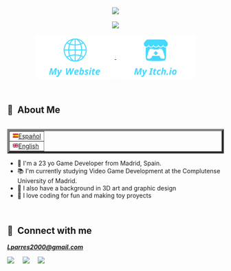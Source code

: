 
<br>

<p align="center"> 
<img src="https://readme-typing-svg.demolab.com?font=Josefin+Sans&size=40&duration=1&pause=1000&color=44D9FF&center=true&vCenter=true&repeat=false&random=false&width=435&lines=Luis+Parres" />
</p>

<p align="center">
<img src="https://readme-typing-svg.demolab.com?font=Josefin+Sans&size=25&duration=2000&pause=4000&color=44D9FF&center=true&vCenter=true&random=false&width=435&lines=Game+developer+and+3D+Generalist" />
</p>

<p align="center">


<a href="">
    <img src="./assets/svg/mywebsite.svg" align="center" height="100" alt="Website" />
</a>
<a href="">
    <img src="./assets/svg/myitchio.svg" align="center" height="100" alt="Itch.io" />
</a>
    
</p>

<br>

## :space_invader:&nbsp; About Me

<table align="right" border="5px">
 <tr><td><a href="README_es.md"><img src="./assets/svg/spainflag.svg" height="13">Español</a></td></tr>
 <tr><td><a href="README.md"><img src="./assets/svg/ukflag.svg" height="13">English</a></td></tr>
</table>

- :wave: I'm a 23 yo Game Developer from Madrid, Spain.
- :books: I'm currently studying Video Game Development at the Complutense University of Madrid.
- :art: I also have a background in 3D art and graphic design
- :balloon: I love coding for fun and making toy proyects

<br>

## :link:&nbsp; Connect with me

***Lparres2000@gmail.com***

  <a href="https://github.com/Lparres2000/"><img src="https://img.shields.io/badge/GitHub-%2312100E.svg?&style=for-the-badge&logo=Github&logoColor=white" /></a>&nbsp;&nbsp;&nbsp;&nbsp;
  <a href="https://www.linkedin.com/in/luisparres/"><img src="https://img.shields.io/badge/linkedin-%230077B5.svg?&style=for-the-badge&logo=linkedin&logoColor=white" /></a>&nbsp;&nbsp;&nbsp;&nbsp;
  <a href="mailto:lparres2000@gmail.com?subject=Hello%20Luis,%20From%20Github"><img src="https://img.shields.io/badge/gmail-%23D14836.svg?&style=for-the-badge&logo=gmail&logoColor=white" /></a>&nbsp;&nbsp;&nbsp;&nbsp;
